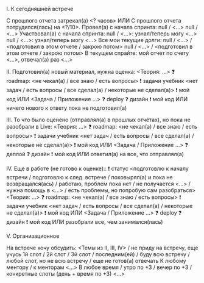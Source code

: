 I. К сегодняшней встрече

С прошлого отчета затрекал(а) <? часов> ИЛИ С прошлого отчета потрудился(лась) на <?/10>.
Провел(а) с начала спринта:
null / <...>
null / <...>
Участвовал(а) с начала спринта:
null / <...>: узнал/теперь могу <...>
null / <...>: узнал/теперь могу <...>
Все мои текущие долги:
null / <...> / <подготовил в этом отчете / закрою потом>
null / <...> / <подготовил в этом отчете / закрою потом>
В текущем спрайте: мой отчет по счету <...>, отвечал(а) раз <...>

II. Подготовил(а) новый материал, нужна оценка:
<Теория: ...>
❓ roadmap: <не чекал(а) / все знаю / есть вопросы>
❗️ задачи учебник <нет задач / есть вопросы / все сделал(а) / некоторые не сделал(а)>
❗️ мой код
ИЛИ
<Задача / Приложение ...>
❓ deploy
❓ дизайн
❗️ мой код
ИЛИ ничего нового к ответу пока не подготовил(а)

III. То что было оценено (отправлял(а) в прошлых отчётах), но пока не разобрали в Live:
<Теория: ...>
❓ roadmap: <не чекал(а) / все знаю / есть вопросы>
❗️ задачи учебник <нет задач / есть вопросы / все сделал(а) / некоторые не сделал(а)>
❗️ мой код
ИЛИ
<Задача / Приложение ...>
❓ деплой
❓ дизайн
❗️ мой код
ИЛИ ответил(а) на все, что отправлял(а)

IV. Еще в работе (не готово к оценке)::
❗️ статус <подготовлю к началу встречи / подготовлю к след. встрече / поковырял(а) и пока не возвращался(ась) / работаю, проблем пока нет / не получается <...> / нужна помощь в <...> / есть проблемы, но попробую сам разобраться> 
<Теория: ...>
❓ roadmap: <не чекал(а) / все знаю / есть вопросы>
❗️ задачи учебник <нет задач / есть вопросы / все сделал(а) / некоторые не сделал(а)>
❗️ мой код
ИЛИ
<Задача / Приложение ...>
❓ deploy
❓ дизайн
❗️ мой код
ИЛИ разобрали все, чем занимался(лась)

V. Организационное

На встрече хочу обсудить: <Темы из II, III, IV> / не приду на встречу, еще учусь
1й слот / 2й слот / 3й слот / последним(ей) / буду всю встречу / любой слот, но не всю встречу / еще не готов(а) отвечать
К любому ментору / к менторам <...>
В любое время / утро по +3 / вечер по +3 / конкретные слоты (день + время по +3) <...>